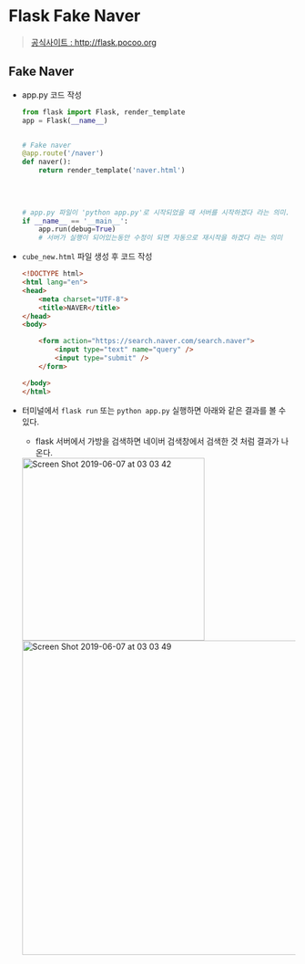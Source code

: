 # Flask Fake Naver

> [공식사이트 : http://flask.pocoo.org ](http://flask.pocoo.org) 





## Fake Naver

- app.py 코드 작성

  ```python
  from flask import Flask, render_template
  app = Flask(__name__)
  
  
  # Fake naver
  @app.route('/naver')
  def naver():
      return render_template('naver.html')  
  
    
    
    
  # app.py 파일이 'python app.py'로 시작되었을 때 서버를 시작하겠다 라는 의미.
  if __name__ == '__main__':
      app.run(debug=True)
      # 서버가 실행이 되어있는동안 수정이 되면 자동으로 재시작을 하겠다 라는 의미
  ```

- ``cube_new.html``  파일 생성 후 코드 작성

  ```html
  <!DOCTYPE html>
  <html lang="en">
  <head>
      <meta charset="UTF-8">
      <title>NAVER</title>
  </head>
  <body>
  
      <form action="https://search.naver.com/search.naver">
          <input type="text" name="query" />
          <input type="submit" />
      </form>
  
  </body>
  </html>
  ```

- 터미널에서  ``flask run`` 또는 ``python app.py`` 실행하면 아래와 같은 결과를 볼 수 있다.

  - flask 서버에서 가방을 검색하면 네이버 검색창에서 검색한 것 처럼 결과가 나온다.

  <img width="320" alt="Screen Shot 2019-06-07 at 03 03 42" src="https://user-images.githubusercontent.com/46523571/59055507-ee0e4b00-88d0-11e9-95c2-c554e27c01c3.png">
  <img width="551" alt="Screen Shot 2019-06-07 at 03 03 49" src="https://user-images.githubusercontent.com/46523571/59055508-eea6e180-88d0-11e9-84a4-6ea31a21651e.png">

<br />

<br />

<br />

